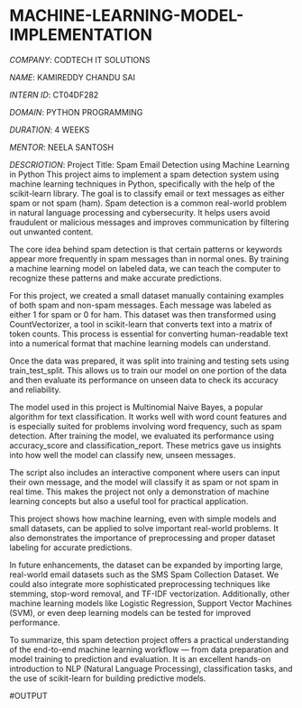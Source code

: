 # MACHINE-LEARNING-MODEL-IMPLEMENTATION

*COMPANY*: CODTECH IT SOLUTIONS

*NAME*: KAMIREDDY CHANDU SAI

*INTERN ID*: CT04DF282

*DOMAIN*: PYTHON PROGRAMMING

*DURATION*: 4 WEEKS

*MENTOR*: NEELA SANTOSH

*DESCRIOTION*:
  Project Title: Spam Email Detection using Machine Learning in Python
This project aims to implement a spam detection system using machine learning techniques in Python, specifically with the help of the scikit-learn library. The goal is to classify email or text messages as either spam or not spam (ham). Spam detection is a common real-world problem in natural language processing and cybersecurity. It helps users avoid fraudulent or malicious messages and improves communication by filtering out unwanted content.

The core idea behind spam detection is that certain patterns or keywords appear more frequently in spam messages than in normal ones. By training a machine learning model on labeled data, we can teach the computer to recognize these patterns and make accurate predictions.

For this project, we created a small dataset manually containing examples of both spam and non-spam messages. Each message was labeled as either 1 for spam or 0 for ham. This dataset was then transformed using CountVectorizer, a tool in scikit-learn that converts text into a matrix of token counts. This process is essential for converting human-readable text into a numerical format that machine learning models can understand.

Once the data was prepared, it was split into training and testing sets using train_test_split. This allows us to train our model on one portion of the data and then evaluate its performance on unseen data to check its accuracy and reliability.

The model used in this project is Multinomial Naive Bayes, a popular algorithm for text classification. It works well with word count features and is especially suited for problems involving word frequency, such as spam detection. After training the model, we evaluated its performance using accuracy_score and classification_report. These metrics gave us insights into how well the model can classify new, unseen messages.

The script also includes an interactive component where users can input their own message, and the model will classify it as spam or not spam in real time. This makes the project not only a demonstration of machine learning concepts but also a useful tool for practical application.

This project shows how machine learning, even with simple models and small datasets, can be applied to solve important real-world problems. It also demonstrates the importance of preprocessing and proper dataset labeling for accurate predictions.

In future enhancements, the dataset can be expanded by importing large, real-world email datasets such as the SMS Spam Collection Dataset. We could also integrate more sophisticated preprocessing techniques like stemming, stop-word removal, and TF-IDF vectorization. Additionally, other machine learning models like Logistic Regression, Support Vector Machines (SVM), or even deep learning models can be tested for improved performance.

To summarize, this spam detection project offers a practical understanding of the end-to-end machine learning workflow — from data preparation and model training to prediction and evaluation. It is an excellent hands-on introduction to NLP (Natural Language Processing), classification tasks, and the use of scikit-learn for building predictive models.

#OUTPUT


